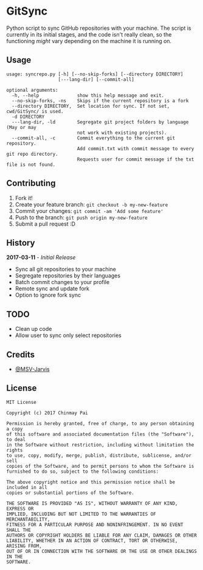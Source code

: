# GitSync

Python script to sync GitHub repositories with your machine.
The script is currently in its initial stages, and the code isn't really clean, so the functioning *might* vary depending on the machine it is running on.



## Usage

```
usage: syncrepo.py [-h] [--no-skip-forks] [--directory DIRECTORY]
                   [---lang-dir] [--commit-all]

optional arguments:
  -h, --help              show this help message and exit.
  --no-skip-forks, -ns    Skips if the current repository is a fork
  --directory DIRECTORY,  Set location for sync. If not set, cwd/GitSync/ is used.  
  -d DIRECTORY
  ---lang-dir, -ld        Segregate git project folders by language (May or may
                          not work with existing projects).
  --commit-all, -c        Commit everything to the current git repository.
                          Add commit.txt with commit message to every git repo directory.
                          Requests user for commit message if the txt file is not found.                        
```


## Contributing

1. Fork it!
2. Create your feature branch: `git checkout -b my-new-feature`
3. Commit your changes: `git commit -am 'Add some feature'`
4. Push to the branch: `git push origin my-new-feature`
5. Submit a pull request :D



## History

**2017-03-11** - *Initial Release*
  * Sync all git repositories to your machine
  * Segregate repositories by their languages
  * Batch commit changes to your profile
  * Remote sync and update fork
  * Option to ignore fork sync



## TODO

  * Clean up code
  * Allow user to sync only select repositories



## Credits

  * [@MSV-Jarvis](https://github.com/MSF-Jarvis)



## License

```License
MIT License

Copyright (c) 2017 Chinmay Pai

Permission is hereby granted, free of charge, to any person obtaining a copy
of this software and associated documentation files (the "Software"), to deal
in the Software without restriction, including without limitation the rights
to use, copy, modify, merge, publish, distribute, sublicense, and/or sell
copies of the Software, and to permit persons to whom the Software is
furnished to do so, subject to the following conditions:

The above copyright notice and this permission notice shall be included in all
copies or substantial portions of the Software.

THE SOFTWARE IS PROVIDED "AS IS", WITHOUT WARRANTY OF ANY KIND, EXPRESS OR
IMPLIED, INCLUDING BUT NOT LIMITED TO THE WARRANTIES OF MERCHANTABILITY,
FITNESS FOR A PARTICULAR PURPOSE AND NONINFRINGEMENT. IN NO EVENT SHALL THE
AUTHORS OR COPYRIGHT HOLDERS BE LIABLE FOR ANY CLAIM, DAMAGES OR OTHER
LIABILITY, WHETHER IN AN ACTION OF CONTRACT, TORT OR OTHERWISE, ARISING FROM,
OUT OF OR IN CONNECTION WITH THE SOFTWARE OR THE USE OR OTHER DEALINGS IN THE
SOFTWARE.
```
